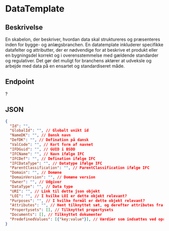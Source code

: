 # DataTemplate

## Beskrivelse

En skabelon, der beskriver, hvordan data skal struktureres og præsenteres inden for bygge- og anlægsbranchen. En datatemplate inkluderer specifikke datafelter og attributter, der er nødvendige for at beskrive et produkt eller en bygningsdel korrekt og i overensstemmelse med gældende standarder og regulativer. Det gør det muligt for branchens aktører at udveksle og arbejde med data på en ensartet og standardiseret måde.

## Endpoint

?

## JSON

```json
{
  "Id": "",
  "GlobalId": "", // Globalt unikt id
  "NameDK": "", // Dansk navn
  "DefDK": "", // Defination på dansk
  "ValCode": "", // Kort form af navnet
  "IFDGuid": "", // GUID i BSDD
  "IFCName": "", // Navn ifølge IFC
  "IFCDef": "", // Defination ifølge IFC
  "IFCDataType": "", // Datatype ifølge IFC
  "ParentClassification": "", // ParentClassification ifølge IFC
  "Domain": "", // Domæne
  "DomainVersion": "", // Domæne version
  "Owner": "", // Udgiver
  "DataType": "", // Data type
  "URI": "", // Link til dette json objekt
  "LOI": "", // I hvilke LOI er dette objekt relevant?
  "Purposes": "", // I hvilke formål er dette objekt relevant?
  "Attributes": "", // Hent tilknyttet sæt, og derefter attributes fra hvert sæt
  "Propertysets": [], // Tilknyttet propertysets
  "Documents": [], // Tilknyttet dokumenter
  "PredefinedValues": [{"key:value"}], // Værdier som indsættes ved oprettelse
}
```
